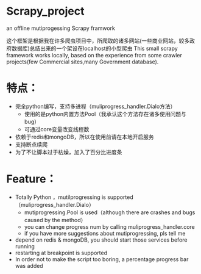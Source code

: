 # Scrapy_project
an offline mutiprogessing Scrapy framwork

这个框架是根据我在许多爬虫项目中，所爬取的诸多网站(一些商业网站，较多政府数据库)总结出来的一个架设在localhost的小型爬虫
This small scrapy framework works locally, based on the experience from some crawler projects(few Commercial sites,many Government database).


# 特点：
* 完全python编写，支持多进程（muliprogress_handler.Dialo方法）
	* 使用的是python内置方法Pool（我承认这个方法存在诸多使用问题与bug）
	* 可通过core变量改变线程数
* 依赖于redis和mongoDB，所以在使用前请在本地开启服务
* 支持断点续爬
* 为了不让脚本过于枯燥，加入了百分比进度条

# Feature：
* Totally Python ，mutilprogressing is supported（muliprogress_handler.Dialo）
	* mutiprogressing.Pool is used（although there are crashes and bugs caused by the method）
	* you can change progress num by calling muliprogress_handler.core
	* if you have more suggestions about mutiprogressing, pls tell me
* depend on redis & mongoDB, you should start those services before running
* restarting at breakpoint is supported
* In order not to make the script too boring, a percentage progress bar was added
